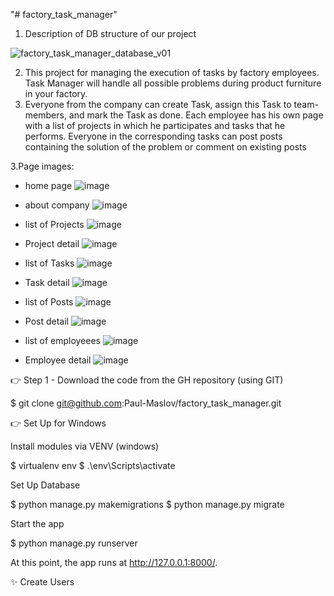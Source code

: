 "# factory_task_manager" 
1. Description of DB structure of our project

![factory_task_manager_database_v01](https://user-images.githubusercontent.com/112548104/230823770-b40458d6-8aef-4b48-a367-c78881df3c4e.png)


2. This project for managing the execution of tasks by factory employees.
   Task Manager will handle all possible problems during product furniture in your factory.
3. Everyone from the company can create Task, assign this Task to team-members, and mark the Task as done.
   Each employee has his own page with a list of projects in which he participates and tasks that he performs.
   Everyone in the corresponding tasks can post posts containing the solution of the problem or comment on existing posts
   
3.Page images:
- home page
![image](https://user-images.githubusercontent.com/112548104/230824131-d0c1ce3d-260d-4fbc-815a-40c3de411f57.png)

- about company
![image](https://user-images.githubusercontent.com/112548104/230824248-87a3fbea-71da-4396-b9bd-75b0cd978ca7.png)


- list of Projects
![image](https://user-images.githubusercontent.com/112548104/230824351-d9238c0c-703c-42e9-b3b2-dc64678c8969.png)

- Project detail
![image](https://user-images.githubusercontent.com/112548104/230824450-93c784bc-e1c4-4ba4-a4a9-f7a4f14d84ea.png)

- list of Tasks
![image](https://user-images.githubusercontent.com/112548104/230825666-8971e564-0823-41dd-a5c6-2fc48fb73d80.png)

- Task detail
![image](https://user-images.githubusercontent.com/112548104/230825761-5e8e2c1b-7317-4a54-a2e1-0e9907a39986.png)

- list of Posts
![image](https://user-images.githubusercontent.com/112548104/230825888-3f76d2eb-1587-4b25-b4cd-98905a9af8bd.png)

- Post detail
![image](https://user-images.githubusercontent.com/112548104/230825951-86442880-2a6f-4397-be50-a3c5037183b8.png)

- list of employeees
![image](https://user-images.githubusercontent.com/112548104/230826029-f6a8079b-c9b1-4206-a84b-5f62d2826e3d.png)

- Employee detail
![image](https://user-images.githubusercontent.com/112548104/230826124-09be38ee-2f70-4217-b5a9-c488e23516c2.png)



👉 Step 1 - Download the code from the GH repository (using GIT)

$ git clone git@github.com:Paul-Maslov/factory_task_manager.git

👉 Set Up for Windows

Install modules via VENV (windows)

$ virtualenv env
$ .\env\Scripts\activate

Set Up Database

$ python manage.py makemigrations
$ python manage.py migrate

Start the app

$ python manage.py runserver

At this point, the app runs at http://127.0.0.1:8000/.

✨ Create Users

